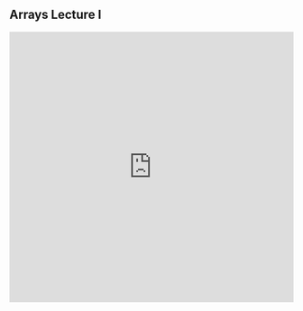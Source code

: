 ## Arrays Lecture I

<iframe src="https://player.vimeo.com/video/207855054" width="100%" height="480" frameborder="0" webkitallowfullscreen mozallowfullscreen allowfullscreen></iframe>
